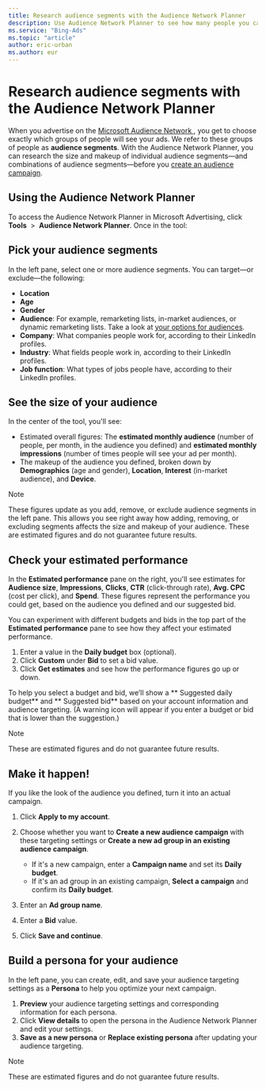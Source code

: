 ```yaml
---
title: Research audience segments with the Audience Network Planner
description: Use Audience Network Planner to see how many people you can reach on the Microsoft Audience Network.
ms.service: "Bing-Ads"
ms.topic: "article"
author: eric-urban
ms.author: eur
---
```


# Research audience segments with the Audience Network Planner

When you advertise on the [			Microsoft Audience Network		](./hlp_BA_CONC_AboutMSAN.md), you get to choose exactly which groups of people will see your ads. We refer to these groups of people as **audience segments**. With the Audience Network Planner, you can research the size and makeup of individual audience segments—and combinations of audience segments—before you [create an audience campaign](./hlp_BA_PROC_CreateAudienceCampaign.md).

## Using the Audience Network Planner

To access the Audience Network Planner in Microsoft Advertising, click **Tools**&nbsp; &gt; &nbsp;**Audience Network Planner**. Once in the tool:

## Pick your audience segments
In the left pane, select one or more audience segments. You can target—or exclude—the following:
- **Location**
- **Age**
- **Gender**
- **Audience**: For example, remarketing lists, in-market audiences, or dynamic remarketing lists. Take a look at [your options for audiences](./hlp_BA_CONC_Audiences_Options.md).
- **Company**: What companies people work for, according to their LinkedIn profiles.
- **Industry**: What fields people work in, according to their LinkedIn profiles.
- **Job function**: What types of jobs people have, according to their LinkedIn profiles.

## See the size of your audience
In the center of the tool, you'll see:
- Estimated overall figures: The **estimated monthly audience** (number of people, per month, in the audience you defined) and **estimated monthly impressions** (number of times people will see your ad per month).
- The makeup of the audience you defined, broken down by **Demographics** (age and gender), **Location**, **Interest** (in-market audience), and **Device**.

> [!NOTE]
> These figures update as you add, remove, or exclude audience segments in the left pane. This allows you see right away how adding, removing, or excluding segments affects the size and makeup of your audience.
> These are estimated figures and do not guarantee future results.

## Check your estimated performance
In the **Estimated performance** pane on the right, you'll see estimates for **Audience size**, **Impressions**, **Clicks**, **CTR** (click-through rate), **Avg. CPC** (cost per click), and **Spend**. These figures represent the performance you could get, based on the audience you defined and our suggested bid.

You can experiment with different budgets and bids in the top part of the **Estimated performance** pane to see how they affect your estimated performance.
1. Enter a value in the **Daily budget** box (optional).
1. Click **Custom** under **Bid** to set a bid value.
1. Click **Get estimates** and see how the performance figures go up or down.

To help you select a budget and bid, we’ll show a ** Suggested daily budget** and ** Suggested bid** based on your account information and audience targeting. (A warning icon will appear if you enter a budget or bid that is lower than the suggestion.)

> [!NOTE]
> These are estimated figures and do not guarantee future results.

## Make it happen!
If you like the look of the audience you defined, turn it into an actual campaign.
1. Click **Apply to my account**.
1. Choose whether you want to **Create a new audience campaign** with these targeting settings or **Create a new ad group in an existing audience campaign**.
   - If it's a new campaign, enter a **Campaign name** and set its **Daily budget**.
   - If it's an ad group in an existing campaign, **Select a campaign** and confirm its **Daily budget**.

1. Enter an **Ad group name**.
1. Enter a **Bid** value.
1. Click **Save and continue**.

## Build a persona for your audience
In the left pane, you can create, edit, and save your audience targeting settings as a **Persona** to help you optimize your next campaign.
1. **Preview** your audience targeting settings and corresponding information for each persona.
1. Click **View details** to open the persona in the Audience Network Planner and edit your settings.
1. **Save as a new persona** or **Replace existing persona** after updating your audience targeting.

> [!NOTE]
> These are estimated figures and do not guarantee future results.


